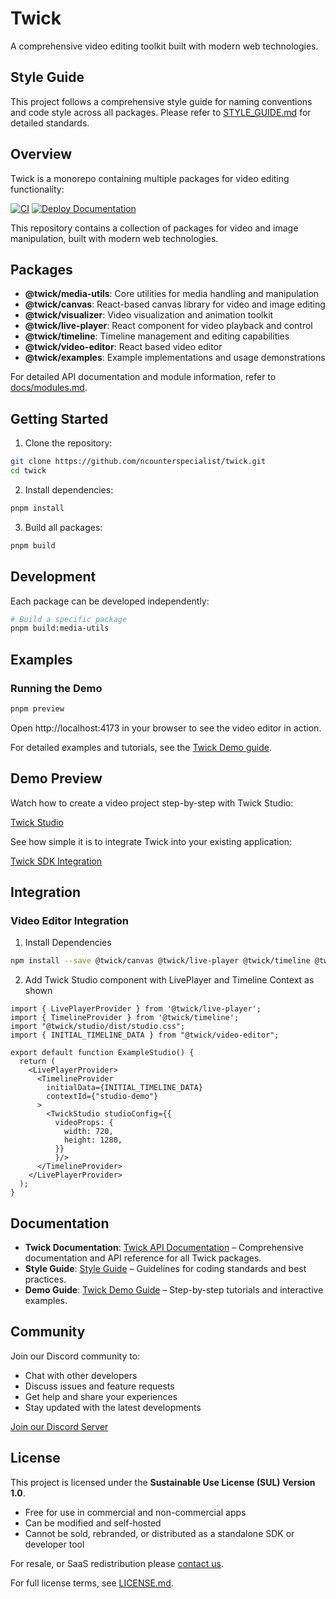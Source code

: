 # Twick

A comprehensive video editing toolkit built with modern web technologies.

## Style Guide

This project follows a comprehensive style guide for naming conventions and code style across all packages. Please refer to [STYLE_GUIDE.md](./STYLE_GUIDE.md) for detailed standards.

## Overview

Twick is a monorepo containing multiple packages for video editing functionality:

[![CI](https://github.com/ncounterspecialist/twick/actions/workflows/ci.yml/badge.svg)](https://github.com/ncounterspecialist/twick/actions/workflows/ci.yml)
[![Deploy Documentation](https://github.com/ncounterspecialist/twick/actions/workflows/deploy-docs.yml/badge.svg?branch=main)](https://github.com/ncounterspecialist/twick/actions/workflows/deploy-docs.yml)

This repository contains a collection of packages for video and image manipulation, built with modern web technologies.

## Packages

- **@twick/media-utils**: Core utilities for media handling and manipulation
- **@twick/canvas**: React-based canvas library for video and image editing
- **@twick/visualizer**: Video visualization and animation toolkit
- **@twick/live-player**: React component for video playback and control
- **@twick/timeline**: Timeline management and editing capabilities
- **@twick/video-editor**: React based video editor
- **@twick/examples**: Example implementations and usage demonstrations

For detailed API documentation and module information, refer to [docs/modules.md](./docs/modules.md).

## Getting Started

1. Clone the repository:
```bash
git clone https://github.com/ncounterspecialist/twick.git
cd twick
```

2. Install dependencies:
```bash
pnpm install
```

3. Build all packages:
```bash
pnpm build
```

## Development

Each package can be developed independently:

```bash
# Build a specific package
pnpm build:media-utils
```

## Examples

### Running the Demo

```bash
pnpm preview
```

Open http://localhost:4173 in your browser to see the video editor in action.

For detailed examples and tutorials, see the [Twick Demo guide](https://ncounterspecialist.github.io/twick/docs/in-action).

## Demo Preview

Watch how to create a video project step-by-step with Twick Studio:

[Twick Studio](https://youtu.be/2M6vtOHZnEI)

See how simple it is to integrate Twick into your existing application:

[Twick SDK Integration](https://youtu.be/EizgeoxwJsk)

## Integration

### Video Editor Integration

1. Install Dependencies 

```bash
npm install --save @twick/canvas @twick/live-player @twick/timeline @twick/video-editor @twick/studio
```

2. Add Twick Studio component with LivePlayer and Timeline Context as shown

```tsx
import { LivePlayerProvider } from '@twick/live-player';
import { TimelineProvider } from '@twick/timeline';
import "@twick/studio/dist/studio.css";
import { INITIAL_TIMELINE_DATA } from "@twick/video-editor";

export default function ExampleStudio() {
  return (
    <LivePlayerProvider>
      <TimelineProvider
        initialData={INITIAL_TIMELINE_DATA}
        contextId={"studio-demo"}
      >
        <TwickStudio studioConfig={{
          videoProps: {
            width: 720,
            height: 1280,
          }}
          }/>
      </TimelineProvider>
    </LivePlayerProvider>
  );
}
```

## Documentation

- **Twick Documentation**: [Twick API Documentation](https://ncounterspecialist.github.io/twick) – Comprehensive documentation and API reference for all Twick packages.
- **Style Guide**: [Style Guide](./STYLE_GUIDE.md) – Guidelines for coding standards and best practices.
- **Demo Guide**: [Twick Demo Guide](https://ncounterspecialist.github.io/twick/docs/in-action) – Step-by-step tutorials and interactive examples.

## Community

Join our Discord community to:
- Chat with other developers
- Discuss issues and feature requests
- Get help and share your experiences
- Stay updated with the latest developments

[Join our Discord Server](https://discord.gg/ZBhMNaAN)

## License

This project is licensed under the **Sustainable Use License (SUL) Version 1.0**.

- Free for use in commercial and non-commercial apps
- Can be modified and self-hosted
- Cannot be sold, rebranded, or distributed as a standalone SDK or developer tool

For resale, or SaaS redistribution please [contact us](mailto:contact@kifferai.com).

For full license terms, see [LICENSE.md](LICENSE.md). 